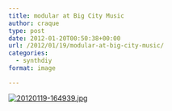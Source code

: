 ```yaml
---
title: modular at Big City Music
author: craque
type: post
date: 2012-01-20T00:50:38+00:00
url: /2012/01/19/modular-at-big-city-music/
categories:
  - synthdiy
format: image

---
```

[<img src="/img/2012/01/20120119-164939.jpg" alt="20120119-164939.jpg" class="alignnone size-full" />][1]

 [1]: /img/2012/01/20120119-164939.jpg
